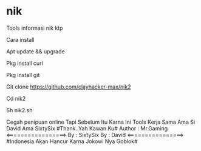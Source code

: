 # nik

Tools informasi nik ktp

Cara install

Apt update && upgrade

Pkg install curl

Pkg install git

Git clone https://github.com/clayhacker-max/nik2

Cd nik2

Sh nik2.sh

Cegah penipuan online 
Tapi Sebelum Itu Karna Ini Tools Kerja Sama Ama Si David Ama SixtySix
#Thank..Yah Kawan Ku#
Author : Mr.Gaming
<=================>
By : SixtySix
By : David
<================>
#Indonesia Akan Hancur Karna Jokowi Nya Goblok#
